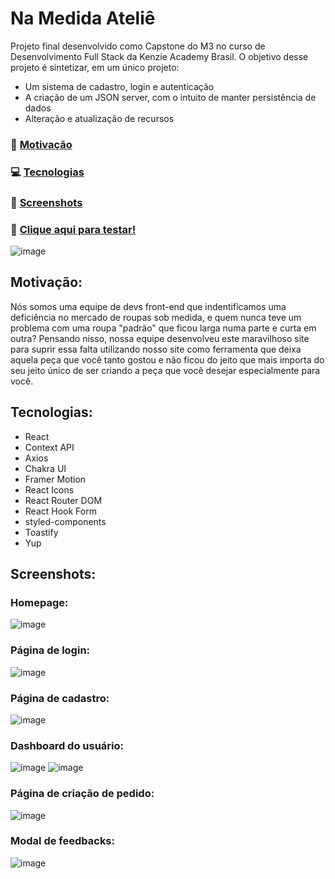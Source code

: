 # Na Medida Ateliê

Projeto final desenvolvido como Capstone do M3 no curso de Desenvolvimento Full Stack da Kenzie Academy Brasil. O objetivo desse projeto é sintetizar, em um único projeto:
* Um sistema de cadastro, login e autenticação
* A criação de um JSON server, com o intuito de manter persistência de dados
* Alteração e atualização de recursos

### 💭 [Motivação](#motivação)

### 💻 [Tecnologias](#tecnologias)
 
### 📸 [Screenshots](#screenshots)

### 🏁 [Clique aqui para testar!](https://projeto-na-medida.vercel.app/)

![image](https://user-images.githubusercontent.com/98785969/182267394-348aef5a-f717-4165-87df-7b32e0f5f221.png)

## Motivação:

Nós somos uma equipe de devs front-end que indentificamos uma deficiência no mercado de roupas sob medida, e quem nunca teve um problema com uma roupa "padrão" que ficou larga numa parte e curta em outra? Pensando nisso, nossa equipe desenvolveu este maravilhoso site para suprir essa falta utilizando nosso site como ferramenta que deixa aquela peça que você tanto gostou e não ficou do jeito que mais importa do seu jeito único de ser criando a peça que você desejar especialmente para você.

## Tecnologias:

* React
* Context API
* Axios
* Chakra UI
* Framer Motion
* React Icons
* React Router DOM
* React Hook Form
* styled-components
* Toastify
* Yup

## Screenshots:
### Homepage:
![image](https://user-images.githubusercontent.com/98785969/182267394-348aef5a-f717-4165-87df-7b32e0f5f221.png)
### Página de login:
![image](https://user-images.githubusercontent.com/98785969/182267733-9a2a88e4-2508-4423-964a-a709ff3c52d4.png)
### Página de cadastro:
![image](https://user-images.githubusercontent.com/98785969/182267755-c46a155c-6557-489a-9033-90044fdde43e.png)
### Dashboard do usuário:
![image](https://user-images.githubusercontent.com/98785969/182268028-5cc6e50a-f0ea-4999-a979-2845e949e847.png)
![image](https://user-images.githubusercontent.com/98785969/182268354-90f2d8c7-87d4-4096-a79b-0b45e4d44f43.png)
### Página de criação de pedido:
![image](https://user-images.githubusercontent.com/98785969/182268392-18beedad-a809-4825-b7c1-e89e0ac320f2.png)
### Modal de feedbacks:
![image](https://user-images.githubusercontent.com/98785969/182268472-ed644a5d-6ba2-42ac-baba-559320d6923f.png)








